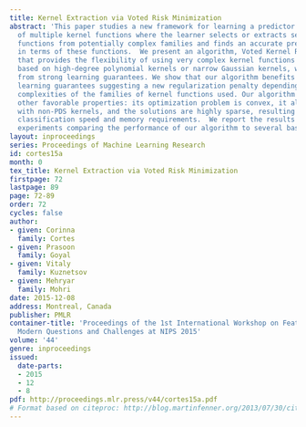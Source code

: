 ```yaml
---
title: Kernel Extraction via Voted Risk Minimization
abstract: 'This paper studies a new framework for learning a predictor in the presence
  of multiple kernel functions where the learner selects or extracts several kernel
  functions from potentially complex families and finds an accurate predictor defined
  in terms of these functions.  We present an algorithm, Voted Kernel Regularization,
  that provides the flexibility of using very complex kernel functions such as predictors
  based on high-degree polynomial kernels or narrow Gaussian kernels, while benefitting
  from strong learning guarantees. We show that our algorithm benefits from strong
  learning guarantees suggesting a new regularization penalty depending on the Rademacher
  complexities of the families of kernel functions used. Our algorithm admits several
  other favorable properties: its optimization problem is convex, it allows for learning
  with non-PDS kernels, and the solutions are highly sparse, resulting in improved
  classification speed and memory requirements.  We report the results of some preliminary
  experiments comparing the performance of our algorithm to several baselines. '
layout: inproceedings
series: Proceedings of Machine Learning Research
id: cortes15a
month: 0
tex_title: Kernel Extraction via Voted Risk Minimization
firstpage: 72
lastpage: 89
page: 72-89
order: 72
cycles: false
author:
- given: Corinna
  family: Cortes
- given: Prasoon
  family: Goyal
- given: Vitaly
  family: Kuznetsov
- given: Mehryar
  family: Mohri
date: 2015-12-08
address: Montreal, Canada
publisher: PMLR
container-title: 'Proceedings of the 1st International Workshop on Feature Extraction:
  Modern Questions and Challenges at NIPS 2015'
volume: '44'
genre: inproceedings
issued:
  date-parts:
  - 2015
  - 12
  - 8
pdf: http://proceedings.mlr.press/v44/cortes15a.pdf
# Format based on citeproc: http://blog.martinfenner.org/2013/07/30/citeproc-yaml-for-bibliographies/
---
```

